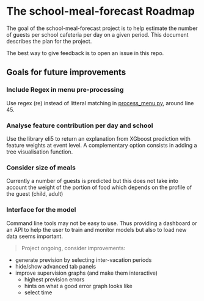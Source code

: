 # The school-meal-forecast Roadmap

The goal of the school-meal-forecast project is to help estimate the number of guests per school cafeteria per day on a given period.
This document describes the plan for the project.

The best way to give feedback is to open an issue in this repo.

## Goals for future improvements

### Include Regex in menu pre-processing
Use regex (re) instead of litteral matching in [process_menu.py](/app/calculators/process_menu.py/), around line 45.

### Analyse feature contribution per day and school
Use the library eli5 to return an explanation from XGboost prediction with feature weights at event level.
A complementary option consists in adding a tree visualisation function.


### Consider size of meals
Currently a number of guests is predicted but this does not take into account the weight of the portion of food which depends on the profile of the guest (child, adult)

### Interface for the model
Command line tools may not be easy to use. Thus providing a dashboard or an API to help the user to train and monitor models but also to load new data seems important.
> Project ongoing, consider improvements:
- generate prevision by selecting inter-vacation periods
- hide/show advanced tab panels
- improve supervision graphs (and make them interactive)
   - highest prevision errors
   - hints on what a good error graph looks like
   - select time
   


